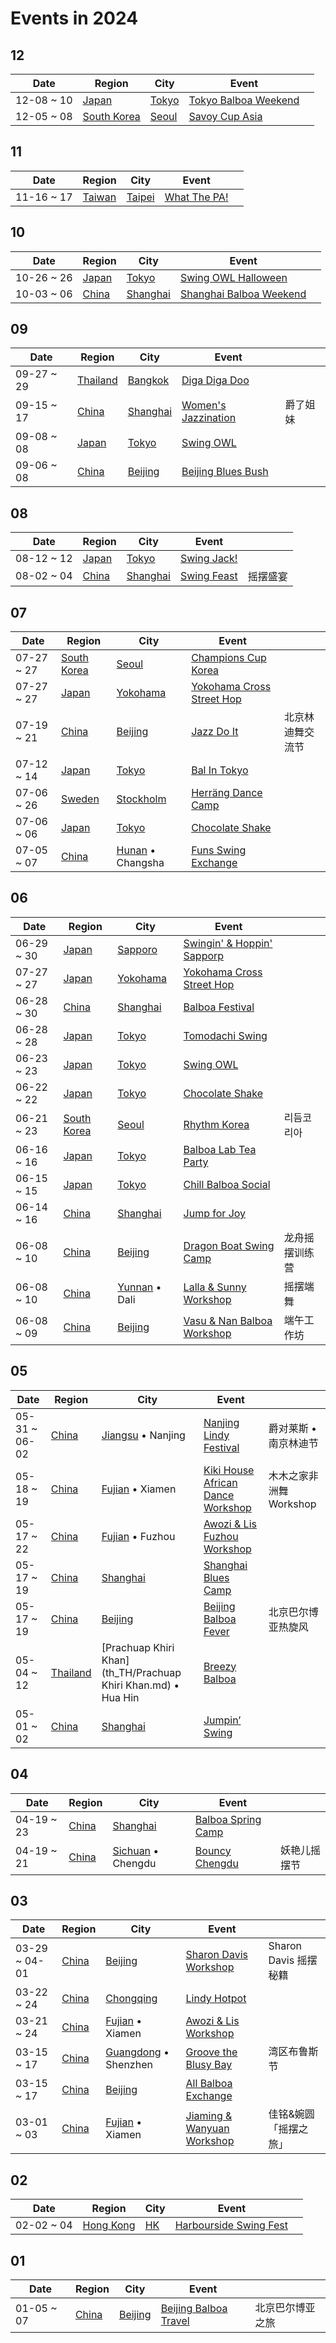 # Events in 2024

## 12

| Date | Region | City | Event | |
| --- | --- | --- | --- | --- |
| 12-08 ~ 10 | [Japan](ja_JP/index.md) | [Tokyo](ja_JP/Tokyo.md) | [Tokyo Balboa Weekend](ja_JP/tokyo-balboa-weekend.md) |  |
| 12-05 ~ 08 | [South Korea](ko_KR/index.md) | [Seoul](ko_KR/Seoul.md) | [Savoy Cup Asia](ko_KR/savoy-cup-asia.md) |  |

## 11

| Date | Region | City | Event | |
| --- | --- | --- | --- | --- |
| 11-16 ~ 17 | [Taiwan](zh_TW/index.md) | [Taipei](zh_TW/Taipei.md) | [What The PA!](zh_TW/what-the-pa.md) |  |

## 10

| Date | Region | City | Event | |
| --- | --- | --- | --- | --- |
| 10-26 ~ 26 | [Japan](ja_JP/index.md) | [Tokyo](ja_JP/Tokyo.md) | [Swing OWL Halloween](ja_JP/swing-owl-halloween.md) |  |
| 10-03 ~ 06 | [China](zh_CN/index.md) | [Shanghai](zh_CN/Shanghai.md) | [Shanghai Balboa Weekend](zh_CN/shanghai-balboa-weekend.md) |  |

## 09

| Date | Region | City | Event | |
| --- | --- | --- | --- | --- |
| 09-27 ~ 29 | [Thailand](th_TH/index.md) | [Bangkok](th_TH/Bangkok.md) | [Diga Diga Doo](th_TH/diga-diga-doo.md) |  |
| 09-15 ~ 17 | [China](zh_CN/index.md) | [Shanghai](zh_CN/Shanghai.md) | [Women's Jazzination](zh_CN/womens-jazzination.md) | 爵了姐妹 |
| 09-08 ~ 08 | [Japan](ja_JP/index.md) | [Tokyo](ja_JP/Tokyo.md) | [Swing OWL](ja_JP/swing-owl-08.md) |  |
| 09-06 ~ 08 | [China](zh_CN/index.md) | [Beijing](zh_CN/Beijing.md) | [Beijing Blues Bush](zh_CN/beijing-blues-bush.md) |  |

## 08

| Date | Region | City | Event | |
| --- | --- | --- | --- | --- |
| 08-12 ~ 12 | [Japan](ja_JP/index.md) | [Tokyo](ja_JP/Tokyo.md) | [Swing Jack!](ja_JP/swing-jack.md) |  |
| 08-02 ~ 04 | [China](zh_CN/index.md) | [Shanghai](zh_CN/Shanghai.md) | [Swing Feast](zh_CN/swing-feast.md) | 摇摆盛宴 |

## 07

| Date | Region | City | Event | |
| --- | --- | --- | --- | --- |
| 07-27 ~ 27 | [South Korea](ko_KR/index.md) | [Seoul](ko_KR/Seoul.md) | [Champions Cup Korea](ko_KR/champions-cup-korea.md) |  |
| 07-27 ~ 27 | [Japan](ja_JP/index.md) | [Yokohama](ja_JP/Yokohama.md) | [Yokohama Cross Street Hop](ja_JP/yokohama-cross-street-hop.md) |  |
| 07-19 ~ 21 | [China](zh_CN/index.md) | [Beijing](zh_CN/Beijing.md) | [Jazz Do It](zh_CN/jazz-do-it.md) | 北京林迪舞交流节 |
| 07-12 ~ 14 | [Japan](ja_JP/index.md) | [Tokyo](ja_JP/Tokyo.md) | [Bal In Tokyo](ja_JP/bal-in-tokyo.md) |  |
| 07-06 ~ 26 | [Sweden](sv_SE/index.md) | [Stockholm](sv_SE/Stockholm.md) | [Herräng Dance Camp](sv_SE/herrang-dance-camp.md) |  |
| 07-06 ~ 06 | [Japan](ja_JP/index.md) | [Tokyo](ja_JP/Tokyo.md) | [Chocolate Shake](ja_JP/chocolate-shake-07.md) |  |
| 07-05 ~ 07 | [China](zh_CN/index.md) | [Hunan](zh_CN/Hunan.md) • Changsha | [Funs Swing Exchange](zh_CN/funs-swing-exchange.md) |  |

## 06

| Date | Region | City | Event | |
| --- | --- | --- | --- | --- |
| 06-29 ~ 30 | [Japan](ja_JP/index.md) | [Sapporo](ja_JP/Sapporo.md) | [Swingin' & Hoppin' Sapporp](ja_JP/swingin-n-hoppin-sapporp.md) |  |
| 07-27 ~ 27 | [Japan](ja_JP/index.md) | [Yokohama](ja_JP/Yokohama.md) | [Yokohama Cross Street Hop](ja_JP/yokohama-cross-street-hop.md) |  |
| 06-28 ~ 30 | [China](zh_CN/index.md) | [Shanghai](zh_CN/Shanghai.md) | [Balboa Festival](zh_CN/balboa-festival.md) |  |
| 06-28 ~ 28 | [Japan](ja_JP/index.md) | [Tokyo](ja_JP/Tokyo.md) | [Tomodachi Swing](ja_JP/tomodachi-swing.md) |  |
| 06-23 ~ 23 | [Japan](ja_JP/index.md) | [Tokyo](ja_JP/Tokyo.md) | [Swing OWL](ja_JP/swing-owl-06.md) |  |
| 06-22 ~ 22 | [Japan](ja_JP/index.md) | [Tokyo](ja_JP/Tokyo.md) | [Chocolate Shake](ja_JP/chocolate-shake-06.md) |  |
| 06-21 ~ 23 | [South Korea](ko_KR/index.md) | [Seoul](ko_KR/Seoul.md) | [Rhythm Korea](ko_KR/rhythm-korea.md) | 리듬코리아 |
| 06-16 ~ 16 | [Japan](ja_JP/index.md) | [Tokyo](ja_JP/Tokyo.md) | [Balboa Lab Tea Party](ja_JP/balboa-lab-tea-party.md) |  |
| 06-15 ~ 15 | [Japan](ja_JP/index.md) | [Tokyo](ja_JP/Tokyo.md) | [Chill Balboa Social](ja_JP/chill-balboa-social.md) |  |
| 06-14 ~ 16 | [China](zh_CN/index.md) | [Shanghai](zh_CN/Shanghai.md) | [Jump for Joy](zh_CN/jump-for-joy.md) |  |
| 06-08 ~ 10 | [China](zh_CN/index.md) | [Beijing](zh_CN/Beijing.md) | [Dragon Boat Swing Camp](zh_CN/dragon-boat-swing-camp.md) | 龙舟摇摆训练营 |
| 06-08 ~ 10 | [China](zh_CN/index.md) | [Yunnan](zh_CN/Yunnan.md) • Dali | [Lalla & Sunny Workshop](zh_CN/dali-lalla-n-sunny-workshop.md) | 摇摆端舞 |
| 06-08 ~ 09 | [China](zh_CN/index.md) | [Beijing](zh_CN/Beijing.md) | [Vasu & Nan Balboa Workshop](zh_CN/vasu-n-nan-balboa-workshop.md) | 端午工作坊 |

## 05

| Date | Region | City | Event | |
| --- | --- | --- | --- | --- |
| 05-31 ~ 06-02 | [China](zh_CN/index.md) | [Jiangsu](zh_CN/Jiangsu.md) • Nanjing | [Nanjing Lindy Festival](zh_CN/nanjing-lindy-festival.md) | 爵对莱斯 • 南京林迪节 |
| 05-18 ~ 19 | [China](zh_CN/index.md) | [Fujian](zh_CN/Fujian.md) • Xiamen | [Kiki House African Dance Workshop](zh_CN/xiamen-kiki-house-african-dance-workshop.md) | 木木之家非洲舞 Workshop |
| 05-17 ~ 22 | [China](zh_CN/index.md) | [Fujian](zh_CN/Fujian.md) • Fuzhou | [Awozi & Lis Fuzhou Workshop](zh_CN/awozi-n-lis-fuzhou-workshop.md) |  |
| 05-17 ~ 19 | [China](zh_CN/index.md) | [Shanghai](zh_CN/Shanghai.md) | [Shanghai Blues Camp](zh_CN/shanghai-blues-camp.md) |  |
| 05-17 ~ 19 | [China](zh_CN/index.md) | [Beijing](zh_CN/Beijing.md) | [Beijing Balboa Fever](zh_CN/beijing-balboa-fever.md) | 北京巴尔博亚热旋风 |
| 05-04 ~ 12 | [Thailand](th_TH/index.md) | [Prachuap Khiri Khan](th_TH/Prachuap Khiri Khan.md) • Hua Hin | [Breezy Balboa](th_TH/breezy-balboa.md) |  |
| 05-01 ~ 02 | [China](zh_CN/index.md) | [Shanghai](zh_CN/Shanghai.md) | [Jumpin’ Swing](zh_CN/jumping-swing.md) |  |

## 04

| Date | Region | City | Event | |
| --- | --- | --- | --- | --- |
| 04-19 ~ 23 | [China](zh_CN/index.md) | [Shanghai](zh_CN/Shanghai.md) | [Balboa Spring Camp](zh_CN/balboa-spring-camp.md) |  |
| 04-19 ~ 21 | [China](zh_CN/index.md) | [Sichuan](zh_CN/Sichuan.md) • Chengdu | [Bouncy Chengdu](zh_CN/bouncy-chengdu.md) | 妖艳儿摇摆节 |

## 03

| Date | Region | City | Event | |
| --- | --- | --- | --- | --- |
| 03-29 ~ 04-01 | [China](zh_CN/index.md) | [Beijing](zh_CN/Beijing.md) | [Sharon Davis Workshop](zh_CN/beijing-sharon-davis-workshop.md) | Sharon Davis 摇摆秘籍 |
| 03-22 ~ 24 | [China](zh_CN/index.md) | [Chongqing](zh_CN/Chongqing.md) | [Lindy Hotpot](zh_CN/lindy-hotpot.md) |  |
| 03-21 ~ 24 | [China](zh_CN/index.md) | [Fujian](zh_CN/Fujian.md) • Xiamen | [Awozi & Lis Workshop](zh_CN/xiamen-awozi-n-lis-workshop.md) |  |
| 03-15 ~ 17 | [China](zh_CN/index.md) | [Guangdong](zh_CN/Guangdong.md) • Shenzhen | [Groove the Blusy Bay](zh_CN/groove-the-blusy-bay.md) | 湾区布鲁斯节 |
| 03-15 ~ 17 | [China](zh_CN/index.md) | [Beijing](zh_CN/Beijing.md) | [All Balboa Exchange](zh_CN/all-balboa-exchange.md) |  |
| 03-01 ~ 03 | [China](zh_CN/index.md) | [Fujian](zh_CN/Fujian.md) • Xiamen | [Jiaming & Wanyuan Workshop](zh_CN/xiamen-jiaming-n-wanyuan-workshop.md) | 佳铭&婉圆「摇摆之旅」 |

## 02

| Date | Region | City | Event | |
| --- | --- | --- | --- | --- |
| 02-02 ~ 04 | [Hong Kong](zh_HK/index.md) | [HK](zh_HK/HK.md) | [Harbourside Swing Fest](zh_HK/harbourside-swing-fest.md) |  |

## 01

| Date | Region | City | Event | |
| --- | --- | --- | --- | --- |
| 01-05 ~ 07 | [China](zh_CN/index.md) | [Beijing](zh_CN/Beijing.md) | [Beijing Balboa Travel](zh_CN/beijing-balboa-travel.md) | 北京巴尔博亚之旅 |
